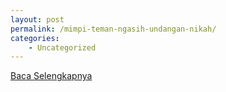 ```yaml
---
layout: post
permalink: /mimpi-teman-ngasih-undangan-nikah/
categories:
    - Uncategorized
---
```


[Baca Selengkapnya](/01)
